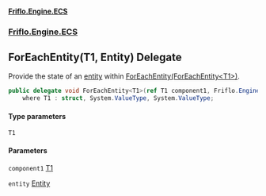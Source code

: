 #### [Friflo.Engine.ECS](index.md 'index')
### [Friflo.Engine.ECS](Friflo.Engine.ECS.md 'Friflo.Engine.ECS')

## ForEachEntity<T1>(T1, Entity) Delegate

Provide the state of an [entity](ForEachEntity_T1_(T1,Entity).md#Friflo.Engine.ECS.ForEachEntity_T1_(T1,Friflo.Engine.ECS.Entity).entity 'Friflo.Engine.ECS.ForEachEntity<T1>(T1, Friflo.Engine.ECS.Entity).entity') within [ForEachEntity(ForEachEntity&lt;T1&gt;)](ArchetypeQuery_T1_.ForEachEntity(ForEachEntity_T1_).md 'Friflo.Engine.ECS.ArchetypeQuery<T1>.ForEachEntity(Friflo.Engine.ECS.ForEachEntity<T1>)').

```csharp
public delegate void ForEachEntity<T1>(ref T1 component1, Friflo.Engine.ECS.Entity entity)
    where T1 : struct, System.ValueType, System.ValueType;
```
#### Type parameters

<a name='Friflo.Engine.ECS.ForEachEntity_T1_(T1,Friflo.Engine.ECS.Entity).T1'></a>

`T1`
#### Parameters

<a name='Friflo.Engine.ECS.ForEachEntity_T1_(T1,Friflo.Engine.ECS.Entity).component1'></a>

`component1` [T1](ForEachEntity_T1_(T1,Entity).md#Friflo.Engine.ECS.ForEachEntity_T1_(T1,Friflo.Engine.ECS.Entity).T1 'Friflo.Engine.ECS.ForEachEntity<T1>(T1, Friflo.Engine.ECS.Entity).T1')

<a name='Friflo.Engine.ECS.ForEachEntity_T1_(T1,Friflo.Engine.ECS.Entity).entity'></a>

`entity` [Entity](Entity.md 'Friflo.Engine.ECS.Entity')